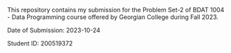 This repository contains my submission for the Problem Set-2 of BDAT 1004 - Data Programming course offered by Georgian College during Fall 2023.

Date of Submission: 2023-10-24

Student ID: 200519372
